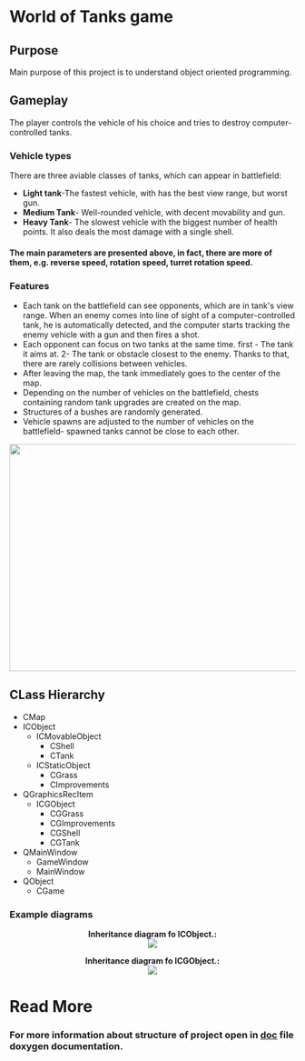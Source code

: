  # World of Tanks game
 ## Purpose
 Main purpose of this project is to understand object oriented programming.
 ## Gameplay
The player controls the vehicle of his choice and tries to destroy computer-controlled tanks. 
### Vehicle types
There are three aviable classes of tanks, which can appear in battlefield:
* **Light tank**-The fastest vehicle, with has the best view range, but worst gun.
* **Medium Tank**- Well-rounded vehicle, with decent movability  and gun.
* **Heavy Tank**- The slowest vehicle with the biggest number of health points. It also deals the most damage with a single shell.
#### The main parameters are presented above, in fact, there are more of them, e.g. reverse speed, rotation speed, turret rotation speed.
### Features 
* Each tank on the battlefield can see opponents, which are in tank's view range. When an enemy comes into line of sight of a computer-controlled tank, he is automatically detected, and the computer starts tracking the enemy vehicle with a gun and then fires a shot.  
* Each opponent can focus on two tanks at the same time. first - The tank it aims at. 2- The tank or obstacle closest to the enemy. Thanks to that, there are rarely collisions between vehicles. 
* After leaving the map, the tank immediately goes to the center of the map.
* Depending on the number of vehicles on the battlefield, chests containing random tank upgrades are created on the map.
* Structures of a bushes are randomly generated.
* Vehicle spawns are adjusted to the number of vehicles on the battlefield- spawned tanks cannot be close to each other.

<p align="center">
  <img width="720" height="400" src="https://user-images.githubusercontent.com/76798626/128071524-29fa3b2b-5f76-47c6-8b6d-a47c35a1fc9b.gif">
</p>

## CLass Hierarchy
* CMap
* ICObject
  * ICMovableObject
    * CShell
    * CTank
  * ICStaticObject
    * CGrass
    * CImprovements
* QGraphicsRecItem
  * ICGObject
    * CGGrass
    * CGImprovements
    * CGShell
    * CGTank
 * QMainWindow
    * GameWindow
    * MainWindow
 * QObject
    * CGame
 ### Example diagrams
<p align="center">
  <b>Inheritance diagram fo ICObject.:</b><br>
  
  <img src="https://user-images.githubusercontent.com/76798626/128076727-6f9323c4-75b4-4af0-86a7-fe820be5e333.png">
</p>
<p align="center">
  <b>Inheritance diagram fo ICGObject.:</b><br>

  <img src="https://user-images.githubusercontent.com/76798626/128077175-36c50fc0-bd86-48be-9d3f-dfd3c64c5841.png">
</p>

# Read More
### For more information about structure of project open in [doc](https://github.com/SebastianParzych/World-of-Tanks/tree/main/doc/html) file doxygen documentation.







